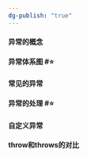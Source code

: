```yaml
---
dg-publish: "true"
---
```

#### 异常的概念

#### 异常体系图 #⭐️ 

#### 常见的异常

#### 异常的处理 #⭐️

#### 自定义异常

#### throw和throws的对比